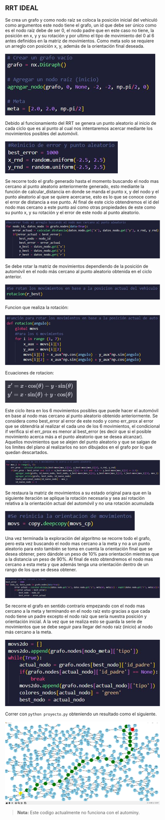 ## RRT IDEAL
Se crea un grafo y como nodo raíz se coloca la posición inicial del vehiculó como argumentos este nodo tiene el grafo, un id que debe ser único como es el nodo raíz debe de ser 0, el nodo padre que en este caso no tiene, la posición en x, y y su rotación y por ultimo el tipo de movimiento del 0 al 6 antes definidos en la matriz de movimientos. Como meta solo se requiere un arreglo con posición x, y, además de la orientación final deseada. <br><br>
![Creacion del nodo raiz](./img/2.JPG)

Debido al funcionamiento del RRT se genera un punto aleatorio al inicio de cada ciclo que es al punto al cual nos intentaremos acercar mediante los movimientos posibles del automóvil. <br><br>
![Generacion de puntos aleatorios](./img/3.JPG)

Se recorre todo el grafo generado hasta el momento buscando el nodo mas cercano al punto aleatorio anteriormente generado, esto mediante la función de calcular_distancia en donde se manda el punto x, y del nodo y el punto aleatorio al que se quiere acercarse, esto es lo que se conoce como el error de distancia a ese punto. Al final de este ciclo obtendremos el id del nodo mas cercano a este punto asi como otras propiedades de este como su punto x, y su rotación y el error de este nodo al punto aleatorio. <br><br>
![Recorrido del grafo](./img/4.JPG)

Se debe rotar la matriz de movimientos dependiendo de la posición de automóvil en el nodo más cercano al punto aleatorio obtenida en el ciclo anterior. <br><br>
![Rotacion de la matriz](./img/5.JPG)

Funcion que realiza la rotación: <br><br>
![Funcion de rotacion](./img/6.JPG)

Ecuaciones de rotacion: <br><br>
![Ecuaciones de rotacion](./img/7.jpg)

Este ciclo itera en los 6 movimientos posibles que puede hacer el automóvil en base al nodo mas cercano al punto aleatorio obtenido anteriormente. Se considera como best_error al error de este nodo y como err_prox al error que se obtendría al realizar el cada uno de los 6 movimientos, el condicional if verifica si el err_prox es menor al best_error (es decir que si el posible movimiento acerca más a el punto aleatorio que se desea alcanzar). Aquellos movimientos que se alejen del punto aleatorio y que se salgan de los limites del plano al realizarlos no son dibujados en el grafo por lo que quedan descartados. <br><br>
![Filtracion de movimientos](./img/8.JPG)

Se restaura la matriz de movimientos a su estado original para que en la siguiente iteración se aplique la rotación necesaria y sea así rotación relativa a la orientación actual del automóvil y no una rotación acumulada <br><br>
![Copia de la matriz original](./img/9.JPG)

Una vez terminada la exploración del algoritmo se recorre todo el grafo, pero esta vez buscando el nodo mas cercano a la meta y no a un punto aleatorio para esto también se toma en cuenta la orientación final que se desea obtener, pero dándole un peso de 10% para orientación mientras que a la distancia un peso de 90%. Al final de esto obtendremos el nodo mas cercano a esta meta y que además tenga una orientación dentro de un rango de los que se desea obtener.<br><br>
![Ciclo para obtener los nodos mas cercanos a la meta](./img/10.JPG)

Se recorre el grafo en sentido contrario empezando con el nodo mas cercano a la meta y terminando en el nodo raíz esto gracias a que cada nodo tiene un padre excepto el nodo raíz que sería nuestra posición y orientación inicial. A la vez que se realiza esto se guarda la serie de movimientos que se debe seguir para llegar del nodo raíz (inicio) al nodo más cercano a la meta. <br><br>
![Guardado de moviemientos a seguir](./img/11.JPG)

Correr con ```python proyecto.py``` obteniendo un resultado como el siguiente. <br><br>
![Planeacion de movimientos](./img/1.JPG)

> **Nota:** Este codigo actualmente no funciona con el autominy.